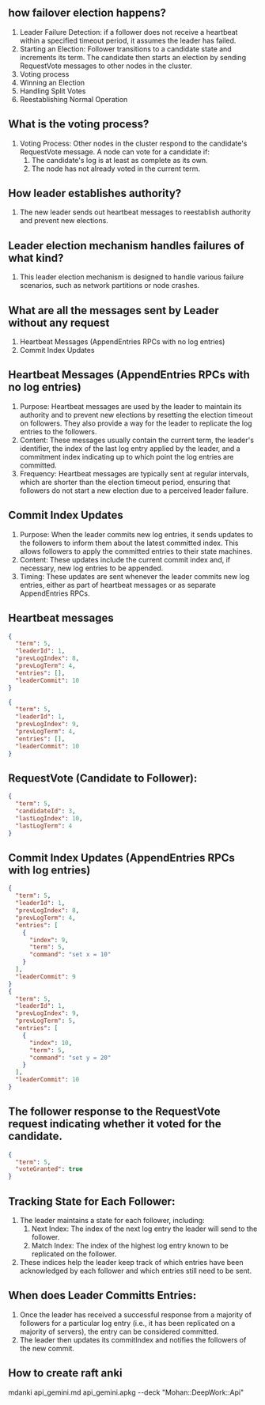 ## how failover election happens?
1. Leader Failure Detection:  if a follower does not receive a heartbeat within a specified timeout period, it assumes the leader has failed.
2. Starting an Election: Follower transitions to a candidate state and increments its term. The candidate then starts an election by sending RequestVote messages to other nodes in the cluster.
3. Voting process
4. Winning an Election
5. Handling Split Votes
6. Reestablishing Normal Operation


## What is the voting process?
1. Voting Process: Other nodes in the cluster respond to the candidate's RequestVote message. A node can vote for a candidate if:
    1. The candidate's log is at least as complete as its own.
    1. The node has not already voted in the current term.

## How leader establishes authority?
1. The new leader sends out heartbeat messages to reestablish authority and prevent new elections.

## Leader election mechanism handles failures of what kind?
1. This leader election mechanism is designed to handle various failure scenarios, such as network partitions or node crashes.


## What are all the messages sent by Leader without any request
1. Heartbeat Messages (AppendEntries RPCs with no log entries)
2. Commit Index Updates

## Heartbeat Messages (AppendEntries RPCs with no log entries)
1. Purpose: Heartbeat messages are used by the leader to maintain its authority and to prevent new elections by resetting the election timeout on followers. They also provide a way for the leader to replicate the log entries to the followers.
1. Content: These messages usually contain the current term, the leader's identifier, the index of the last log entry applied by the leader, and a commitment index indicating up to which point the log entries are committed.
1. Frequency: Heartbeat messages are typically sent at regular intervals, which are shorter than the election timeout period, ensuring that followers do not start a new election due to a perceived leader failure.

## Commit Index Updates
1. Purpose: When the leader commits new log entries, it sends updates to the followers to inform them about the latest committed index. This allows followers to apply the committed entries to their state machines.
1. Content: These updates include the current commit index and, if necessary, new log entries to be appended.
1. Timing: These updates are sent whenever the leader commits new log entries, either as part of heartbeat messages or as separate AppendEntries RPCs.


## Heartbeat messages

```json
{
  "term": 5,
  "leaderId": 1,
  "prevLogIndex": 8,
  "prevLogTerm": 4,
  "entries": [],
  "leaderCommit": 10
}

{
  "term": 5,
  "leaderId": 1,
  "prevLogIndex": 9,
  "prevLogTerm": 4,
  "entries": [],
  "leaderCommit": 10
}
```

## RequestVote (Candidate to Follower):

```json
{
  "term": 5,
  "candidateId": 3,
  "lastLogIndex": 10,
  "lastLogTerm": 4
}
```

## Commit Index Updates (AppendEntries RPCs with log entries)

```json
{
  "term": 5,
  "leaderId": 1,
  "prevLogIndex": 8,
  "prevLogTerm": 4,
  "entries": [
    {
      "index": 9,
      "term": 5,
      "command": "set x = 10"
    }
  ],
  "leaderCommit": 9
}
{
  "term": 5,
  "leaderId": 1,
  "prevLogIndex": 9,
  "prevLogTerm": 5,
  "entries": [
    {
      "index": 10,
      "term": 5,
      "command": "set y = 20"
    }
  ],
  "leaderCommit": 10
}
```

## The follower response to the RequestVote request indicating whether it voted for the candidate.
```json
{
  "term": 5,
  "voteGranted": true
}
```

## Tracking State for Each Follower:

1. The leader maintains a state for each follower, including:
    1. Next Index: The index of the next log entry the leader will send to the follower.
    1. Match Index: The index of the highest log entry known to be replicated on the follower.
1. These indices help the leader keep track of which entries have been acknowledged by each follower and which entries still need to be sent.    

## When does Leader Committs Entries:
1. Once the leader has received a successful response from a majority of followers for a particular log entry (i.e., it has been replicated on a majority of servers), the entry can be considered committed. 
1. The leader then updates its commitIndex and notifies the followers of the new commit.

## How to create raft anki
mdanki api_gemini.md api_gemini.apkg --deck "Mohan::DeepWork::Api"